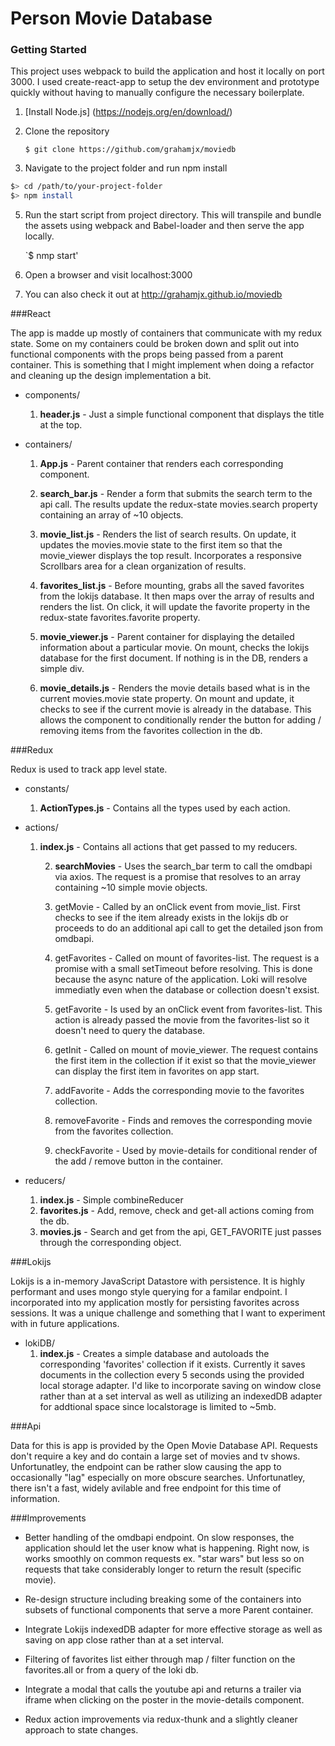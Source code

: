 # Person Movie Database

### Getting Started

This project uses webpack to build the application and host it locally on port 3000.
I used create-react-app to setup the dev environment and prototype quickly without having to manually
configure the necessary boilerplate.

1. [Install Node.js] (https://nodejs.org/en/download/)
2. Clone the repository

    `$ git clone https://github.com/grahamjx/moviedb`

3. Navigate to the project folder and run npm install

  ```bash
  $> cd /path/to/your-project-folder
  $> npm install
  ```

5. Run the start script from project directory. This will transpile and bundle the assets using webpack
   and Babel-loader and then serve the app locally.

    `$ nmp start'

6. Open a browser and visit localhost:3000

7. You can also check it out at http://grahamjx.github.io/moviedb

###React

The app is madde up mostly of containers that communicate with my redux state. Some on my containers could be broken down and split out into functional components with the props being passed from a parent container. This is something that I might implement when doing a refactor and cleaning up the design implementation a bit.

* components/
  1. **header.js** - Just a simple functional component that displays the title at the top.

* containers/
  1. **App.js** - Parent container that renders each corresponding component.

  2. **search_bar.js** - Render a form that submits the search term to the api call. The results update the redux-state movies.search property containing an array of ~10 objects.

  3. **movie_list.js** - Renders the list of search results. On update, it updates the movies.movie state to the first item so that the movie_viewer displays the top result. Incorporates a responsive Scrollbars area for a clean organization of results.

  4. **favorites_list.js** - Before mounting, grabs all the saved favorites from the lokijs database. It    then maps over the array of results and renders the list. On click, it will update the favorite property in the redux-state favorites.favorite property.

  5. **movie_viewer.js** - Parent container for displaying the detailed information about a particular movie.
  On mount, checks the lokijs database for the first document. If nothing is in the DB, renders a simple div.

  6. **movie_details.js** - Renders the movie details based what is in the current movies.movie state property. On mount and update, it checks to see if the current movie is already in the database. This allows the component to conditionally render the button for adding / removing items from the favorites collection in the db.


###Redux

Redux is used to track app level state.

* constants/
    1. **ActionTypes.js** - Contains all the types used by each action.

* actions/
    1. **index.js** - Contains all actions that get passed to my reducers.

        2. **searchMovies** - Uses the search_bar term to call the omdbapi via axios. The request is a promise that resolves to an array containing ~10 simple movie objects.

        3. getMovie - Called by an onClick event from movie_list. First checks to see if the item already exists in the lokijs db or proceeds to do an additional api call to get the detailed json from omdbapi.

        4. getFavorites - Called on mount of favorites-list. The request is a promise with a small setTimeout before resolving. This is done because the async nature of the application. Loki will resolve immediatly even when the database or collection doesn't exsist.

        5. getFavorite - Is used by an onClick event from favorites-list. This action is already passed the movie from the favorites-list so it doesn't need to query the database.

        6. getInit - Called on mount of movie_viewer. The request contains the first item in the collection if it exist so that the movie_viewer can display the first item in favorites on app start.

        7. addFavorite - Adds the corresponding movie to the favorites collection.

         8. removeFavorite - Finds and removes the corresponding movie from the favorites collection.

        9. checkFavorite - Used by movie-details for conditional render of the add / remove button in the container.   

* reducers/
  1. **index.js** - Simple combineReducer
  2. **favorites.js** - Add, remove, check and get-all actions coming from the db.
  3. **movies.js** - Search and get from the api, GET_FAVORITE just passes through the corresponding object.

###Lokijs

Lokijs is a in-memory JavaScript Datastore with persistence. It is highly performant and uses mongo style querying for a familar endpoint. I incorporated into my application mostly for persisting favorites across sessions. It was a unique challenge and something that I want to experiment with in future applications.

* lokiDB/
    1. **index.js** - Creates a simple database and autoloads the corresponding 'favorites' collection if it exists. Currently it saves documents in the collection every 5 seconds using the provided local storage adapter. I'd like to incorporate saving on window close rather than at a set interval as well as utilizing an indexedDB adapter for addtional space since localstorage is limited to ~5mb.


###Api

Data for this is app is provided by the Open Movie Database API. Requests don't require a key and do contain a large set of movies and tv shows. Unfortunatley, the endpoint can be rather slow causing the app to occasionally "lag" especially on more obscure searches. Unfortunatley, there isn't a fast, widely avilable and free endpoint for this time of information.

###Improvements

* Better handling of the omdbapi endpoint. On slow responses, the application should let the user know what is happening. Right now, is works smoothly on common requests ex. "star wars" but less so on requests that take considerably longer to return the result (specific movie).

* Re-design structure including breaking some of the containers into subsets of functional components that serve a more Parent container.

* Integrate Lokijs indexedDB adapter for more effective storage as well as saving on app close rather than at a set interval.

* Filtering of favorites list either through map / filter function on the favorites.all or from a query of the loki db.

* Integrate a modal that calls the youtube api and returns a trailer via iframe when clicking on the poster in the movie-details component.

* Redux action improvements via redux-thunk and a slightly cleaner approach to state changes.
